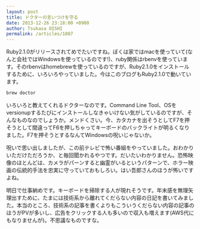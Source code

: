```yaml
---
layout: post
title: ドクターの言いつけを守る
date: 2013-12-26 23:18:00 +0900
author: Tsukasa OISHI
permalink: /articles/1087
---
```


Ruby2.1.0がリリースされてめでたいですね。ぼくは家ではmacを使っていて(なんと会社ではWindowsを使っているのです!)、ruby関係はrbenvを使っています。そのrbenvはhomebrewを使っているのですが、Ruby2.1.0をインストールするために、いろいろやっていました。今はこのブログもRuby2.1.0で動いています。

```ruby
brew doctor
```

いろいろと教えてくれるドクターなのです。Command Line Tool、OSをversionupするたびにインストールしなきゃいけない気がしているのですが、そんなものなのでしょうか。メンドくさい。今、カタカナを出そうとしてF7を押そうとして間違ってF6を押しちゃってキーボードのバックライトが明るくなりました。F7を押そうとするなんてWindowsの呪いじゃないか。

呪いで思い出しましたが、この前テレビで怖い番組をやっていました。おわかりいただけただろうか、と毎回聞かれるやつです。だいたいわかりません。恐怖映像のほとんどは、カメラがパーンすると幽霊がいるというパターンで、ホラー映画の伝統的手法を忠実に守っていておもしろい。はい吾郎さんのほうが怖いですよね。

明日で仕事納めです。キーボードを掃除する人が現れそうです。年末感を無理矢理出すために、たまには技術系から離れてくだらない内容の日記を書いてみました。本当のところ、技術系の記事を書くよりもこういうくだらない内容の記事のほうがPVが多いし、広告をクリックする人も多いので収入も増えます(AWS代にもなりませんが)。不思議なものですな。

